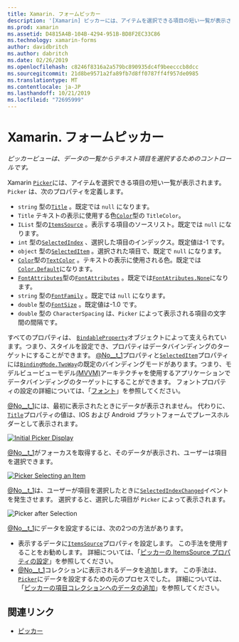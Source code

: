 ```yaml
---
title: Xamarin. フォームピッカー
description: '[Xamarin] ピッカーには、アイテムを選択できる項目の短い一覧が表示されます。 この記事では、ピッカークラスを使用して、データの一覧からテキスト項目を選択する方法について説明します。'
ms.prod: xamarin
ms.assetid: D4815A4B-104B-4294-951B-BD8F2EC33C86
ms.technology: xamarin-forms
author: davidbritch
ms.author: dabritch
ms.date: 02/26/2019
ms.openlocfilehash: c8246f8316a2a579bc890935dc4f9beecccb8dcc
ms.sourcegitcommit: 21d8be9571a2fa89fb7d8ff0787ff4f957de0985
ms.translationtype: MT
ms.contentlocale: ja-JP
ms.lasthandoff: 10/21/2019
ms.locfileid: "72695999"
---
```

# <a name="xamarinforms-picker"></a>Xamarin. フォームピッカー

_ピッカービューは、データの一覧からテキスト項目を選択するためのコントロールです。_

Xamarin [`Picker`](xref:Xamarin.Forms.Picker)には、アイテムを選択できる項目の短い一覧が表示されます。 `Picker` は、次のプロパティを定義します。

- `string` 型の[`Title`](xref:Xamarin.Forms.Picker.Title) 。既定では `null` になります。
- `Title` テキストの表示に使用する色[`Color`](xref:Xamarin.Forms.Color)型の `TitleColor`。
- `IList` 型の[`ItemsSource`](xref:Xamarin.Forms.Picker.ItemsSource) 。表示する項目のソースリスト。既定では `null` になります。
- `int` 型の[`SelectedIndex`](xref:Xamarin.Forms.Picker.SelectedIndex) 、選択した項目のインデックス。既定値は-1 です。
- `object` 型の[`SelectedItem`](xref:Xamarin.Forms.Picker.SelectedItem) 。選択された項目で、既定で `null` になります。
- [`Color`](xref:Xamarin.Forms.Color)型の[`TextColor`](xref:Xamarin.Forms.Picker.TextColor) 。テキストの表示に使用される色。既定では[`Color.Default`](xref:Xamarin.Forms.Color.Default)になります。
- [`FontAttributes`](xref:Xamarin.Forms.FontAttributes)型の[`FontAttributes`](xref:Xamarin.Forms.Picker.FontAttributes) 。既定では[`FontAtributes.None`](xref:Xamarin.Forms.FontAttributes.None)になります。
- `string` 型の[`FontFamily`](xref:Xamarin.Forms.Picker.FontFamily) 。既定では `null` になります。
- `double` 型の[`FontSize`](xref:Xamarin.Forms.Picker.FontSize) 。既定値は-1.0 です。
- `double` 型の `CharacterSpacing` は、`Picker` によって表示される項目の文字間の間隔です。

すべてのプロパティは、 [`BindableProperty`](xref:Xamarin.Forms.BindableProperty)オブジェクトによって支えられています。つまり、スタイルを設定でき、プロパティはデータバインディングのターゲットにすることができます。 [@No__t_1](xref:Xamarin.Forms.Picker.SelectedIndex)プロパティと[`SelectedItem`](xref:Xamarin.Forms.Picker.SelectedItem)プロパティには[`BindingMode.TwoWay`](xref:Xamarin.Forms.BindingMode.TwoWay)の既定のバインディングモードがあります。つまり、モデルビュービューモデル[(MVVM)](~/xamarin-forms/enterprise-application-patterns/mvvm.md)アーキテクチャを使用するアプリケーションでデータバインディングのターゲットにすることができます。 フォントプロパティの設定の詳細については、「[フォント](~/xamarin-forms/user-interface/text/fonts.md)」を参照してください。

[@No__t_1](xref:Xamarin.Forms.Picker)には、最初に表示されたときにデータが表示されません。 代わりに、 [`Title`](xref:Xamarin.Forms.Picker.Title)プロパティの値は、IOS および Android プラットフォームでプレースホルダーとして表示されます。

[![](images/picker-initial.png "Initial Picker Display")](images/picker-initial-large.png#lightbox "Initial Picker Display")

[@No__t_1](xref:Xamarin.Forms.Picker)がフォーカスを取得すると、そのデータが表示され、ユーザーは項目を選択できます。

[![](images/picker-selection.png "Picker Selecting an Item")](images/picker-selection-large.png#lightbox "Picker Selecting an Item")

[@No__t_1](xref:Xamarin.Forms.Picker)は、ユーザーが項目を選択したときに[`SelectedIndexChanged`](xref:Xamarin.Forms.Picker.SelectedIndexChanged)イベントを発生させます。 選択すると、選択した項目が `Picker` によって表示されます。

![](images/picker-after-selection.png "Picker after Selection")

[@No__t_1](xref:Xamarin.Forms.Picker)にデータを設定するには、次の2つの方法があります。

- 表示するデータに[`ItemsSource`](xref:Xamarin.Forms.Picker.ItemsSource)プロパティを設定します。 この手法を使用することをお勧めします。 詳細については、「[ピッカーの ItemsSource プロパティの設定](populating-itemssource.md)」を参照してください。
- [@No__t_1](xref:Xamarin.Forms.Picker.Items)コレクションに表示されるデータを追加します。 この手法は、 [`Picker`](xref:Xamarin.Forms.Picker)にデータを設定するための元のプロセスでした。 詳細については、「[ピッカーの項目コレクションへのデータの追加](populating-items.md)」を参照してください。

## <a name="related-links"></a>関連リンク

- [ピッカー](xref:Xamarin.Forms.Picker)
